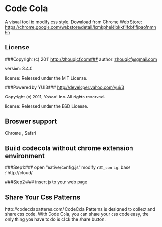 Code Cola
=========
A visual tool to modify css style.
Download from Chrome Web Store: https://chrome.google.com/webstore/detail/lomkpheldlbkkfiifcbfifipaofnmnkn

License
-------
###Copyright (c) 2011 http://zhouqicf.com###
author: zhouqicf@gmail.com

version: 3.4.0

license: Released under the MIT License.

###Powered by YUI3###
http://developer.yahoo.com/yui/3

Copyright (c) 2011, Yahoo! Inc. All rights reserved.

license: Released under the BSD License.

Broswer support
---------------
Chrome , Safari

Build codecola without chrome extension environment
---------------------------------------------------
###Step1:###
open "native/config.js" modify `YUI_config`:
    base :'http://cloud/'

###Step2:###
insert js to your web page
    <script charset="utf-8" src="../codecola/yui3.js"></script>
    <script charset="utf-8" src="../codecola/native/config.js"></script>
    <script charset="utf-8" src="../codecola/codecola.js"></script>

Share Your Css Patterns
-----------------------
http://codecolapatterns.com/
CodeCola Patterns is designed to collect and share css code. With Code Cola, you can share your css code easy, the only thing you have to do is click the share button.